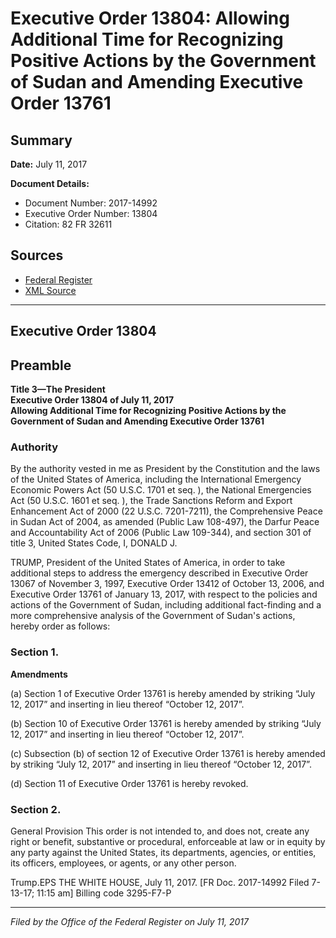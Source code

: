 # Executive Order 13804: Allowing Additional Time for Recognizing Positive Actions by the Government of Sudan and Amending Executive Order 13761

## Summary

**Date:** July 11, 2017

**Document Details:**
- Document Number: 2017-14992
- Executive Order Number: 13804
- Citation: 82 FR 32611

## Sources
- [Federal Register](https://www.federalregister.gov/documents/2017/07/14/2017-14992/allowing-additional-time-for-recognizing-positive-actions-by-the-government-of-sudan-and-amending)
- [XML Source](https://www.federalregister.gov/documents/full_text/xml/2017/07/14/2017-14992.xml)

---

## Executive Order 13804

## Preamble

**Title 3—The President**  
**Executive Order 13804 of July 11, 2017**  
**Allowing Additional Time for Recognizing Positive Actions by the Government of Sudan and Amending Executive Order 13761**

### Authority

By the authority vested in me as President by the Constitution and the laws of the United States of America, including the International Emergency Economic Powers Act (50 U.S.C. 1701 
et seq.
), the National Emergencies Act (50 U.S.C. 1601 
et seq.
), the Trade Sanctions Reform and Export Enhancement Act of 2000 (22 U.S.C. 7201-7211), the Comprehensive Peace in Sudan Act of 2004, as amended (Public Law 108-497), the Darfur Peace and Accountability Act of 2006 (Public Law 109-344), and section 301 of title 3, United States Code,
I, DONALD J.

TRUMP, President of the United States of America, in order to take additional steps to address the emergency described in Executive Order 13067 of November 3, 1997, Executive Order 13412 of October 13, 2006, and Executive Order 13761 of January 13, 2017, with respect to the policies and actions of the Government of Sudan, including additional fact-finding and a more comprehensive analysis of the Government of Sudan's actions, hereby order as follows:
### Section 1.

**Amendments**

(a) Section 1 of Executive Order 13761 is hereby amended by striking “July 12, 2017” and inserting in lieu thereof “October 12, 2017”.

(b) Section 10 of Executive Order 13761 is hereby amended by striking “July 12, 2017” and inserting in lieu thereof “October 12, 2017”.

(c) Subsection (b) of section 12 of Executive Order 13761 is hereby amended by striking “July 12, 2017” and inserting in lieu thereof “October 12, 2017”.

(d) Section 11 of Executive Order 13761 is hereby revoked.
### Section 2.

General Provision
This order is not intended to, and does not, create any right or benefit, substantive or procedural, enforceable at law or in equity by any party against the United States, its departments, agencies, or entities, its officers, employees, or agents, or any other person.

Trump.EPS
THE WHITE HOUSE,
July 11, 2017.
[FR Doc. 2017-14992 
Filed 7-13-17; 11:15 am]
Billing code 3295-F7-P

---

*Filed by the Office of the Federal Register on July 11, 2017*
